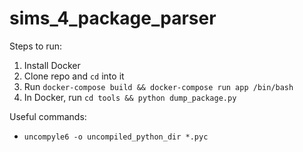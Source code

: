 # sims_4_package_parser

Steps to run:
1. Install Docker
2. Clone repo and `cd` into it
2. Run `docker-compose build && docker-compose run app /bin/bash`
3. In Docker, run `cd tools && python dump_package.py`


Useful commands:
- `uncompyle6 -o uncompiled_python_dir *.pyc`

